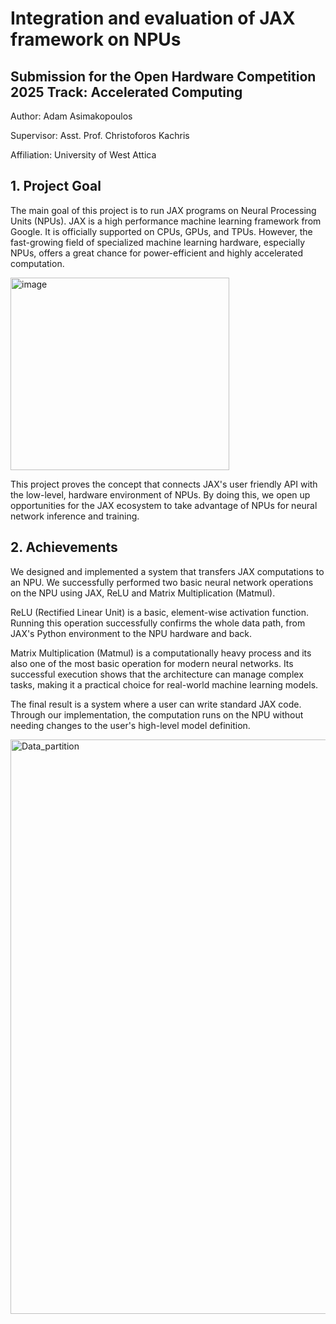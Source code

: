 # Integration and evaluation of JAX framework on NPUs
## Submission for the Open Hardware Competition 2025 Track: Accelerated Computing
Author: Adam Asimakopoulos

Supervisor: Asst. Prof. Christoforos Kachris

Affiliation: University of West Attica


## 1. Project Goal
 The main goal of this project is to run JAX programs on
 Neural Processing Units (NPUs). JAX is a high
performance machine learning framework from Google. It
 is officially supported on CPUs, GPUs, and TPUs.
 However, the fast-growing field of specialized machine
 learning hardware, especially NPUs, offers a great chance
 for power-efficient and highly accelerated computation.

<img width="350" height="308" alt="image" src="https://github.com/user-attachments/assets/4214b5e7-05b4-42af-b979-a712ec539cef" />



This project proves the concept that connects JAX's user
friendly API with the low-level, hardware environment of
 NPUs. By doing this, we open up opportunities for the JAX
 ecosystem to take advantage of NPUs for neural network
 inference and training. 

## 2. Achievements
We designed and implemented a system that transfers JAX computations to an NPU. We successfully performed two basic neural network operations on the NPU using JAX, ReLU and Matrix Multiplication (Matmul). 

ReLU (Rectified Linear Unit) is a basic, element-wise activation function. Running this operation successfully confirms the whole data path, from JAX's Python environment to the NPU hardware and back. 

Matrix Multiplication (Matmul) is a computationally heavy process and its also one of the most basic operation for modern neural networks. Its successful execution shows that the architecture can manage complex tasks, making it a practical choice for real-world machine learning models. 

The final result is a system where a user can write standard JAX code. Through our implementation, the computation runs on the NPU without needing changes to the user's high-level model definition. 

 <img width="3840" height="919" alt="Data_partition" src="https://github.com/user-attachments/assets/782c0100-014d-44c6-9e37-66cb40827e98" />

